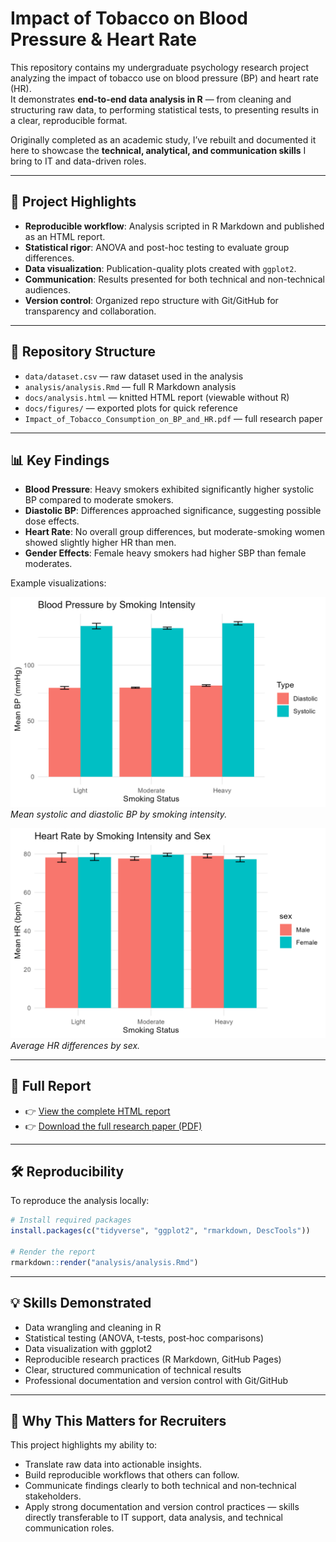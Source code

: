 # Impact of Tobacco on Blood Pressure & Heart Rate

This repository contains my undergraduate psychology research project analyzing the impact of tobacco use on blood pressure (BP) and heart rate (HR).  
It demonstrates **end-to-end data analysis in R** — from cleaning and structuring raw data, to performing statistical tests, to presenting results in a clear, reproducible format.  

Originally completed as an academic study, I’ve rebuilt and documented it here to showcase the **technical, analytical, and communication skills** I bring to IT and data-driven roles.

---

## 🚀 Project Highlights
- **Reproducible workflow**: Analysis scripted in R Markdown and published as an HTML report.  
- **Statistical rigor**: ANOVA and post-hoc testing to evaluate group differences.  
- **Data visualization**: Publication-quality plots created with `ggplot2`.  
- **Communication**: Results presented for both technical and non-technical audiences.  
- **Version control**: Organized repo structure with Git/GitHub for transparency and collaboration.  

---

## 📂 Repository Structure
- `data/dataset.csv` — raw dataset used in the analysis  
- `analysis/analysis.Rmd` — full R Markdown analysis  
- `docs/analysis.html` — knitted HTML report (viewable without R)  
- `docs/figures/` — exported plots for quick reference  
- `Impact_of_Tobacco_Consumption_on_BP_and_HR.pdf` — full research paper  

---

## 📊 Key Findings
- **Blood Pressure**: Heavy smokers exhibited significantly higher systolic BP compared to moderate smokers.  
- **Diastolic BP**: Differences approached significance, suggesting possible dose effects.  
- **Heart Rate**: No overall group differences, but moderate-smoking women showed slightly higher HR than men.  
- **Gender Effects**: Female heavy smokers had higher SBP than female moderates.  

Example visualizations:

![Blood Pressure by Smoking Status](docs/figures/bp_by_status.png)  
*Mean systolic and diastolic BP by smoking intensity.*

![Heart Rate by Sex](docs/figures/hr_by_sex.png)  
*Average HR differences by sex.*

---

## 🔎 Full Report
- 👉 [View the complete HTML report](https://theonliestmattastic.github.io/Psychology-Research-Impact-of-Tobacco-on-BP-and-HR/)  
- 👉 [Download the full research paper (PDF)](https://raw.githubusercontent.com/theonliestmattastic/Psychology-Research-Impact-of-Tobacco-on-BP-and-HR/main/Impact_of_Tobacco_Consumption_on_BP_and_HR.pdf)   

---

## 🛠️ Reproducibility
To reproduce the analysis locally:

```r
# Install required packages
install.packages(c("tidyverse", "ggplot2", "rmarkdown, DescTools"))

# Render the report
rmarkdown::render("analysis/analysis.Rmd")
```

---

## 💡 Skills Demonstrated
- Data wrangling and cleaning in R  
- Statistical testing (ANOVA, t‑tests, post‑hoc comparisons)  
- Data visualization with ggplot2  
- Reproducible research practices (R Markdown, GitHub Pages)  
- Clear, structured communication of technical results  
- Professional documentation and version control with Git/GitHub  

---

## 🎯 Why This Matters for Recruiters
This project highlights my ability to:
- Translate raw data into actionable insights.  
- Build reproducible workflows that others can follow.  
- Communicate findings clearly to both technical and non‑technical stakeholders.  
- Apply strong documentation and version control practices — skills directly transferable to IT support, data analysis, and technical communication roles.  
